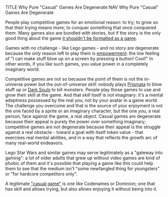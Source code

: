 TITLE Why Pure "Casual" Games Are Degenerate
NAV Why Pure "Casual" Games Are Degenerate

People play competitive games for an emotional reason: to try; to grow so that their trying means more; to conquer something that once conquered them. <!--This desire is if anything the polar opposite of degeneracy.--> Many games also are bundled with stories, but if the story is the only good thing about the game [it shouldn't be formatted as a game](ff13_interactive).

Games with no challenge - like Lego games - and no story are degenerate because the *only* reason left to play them is [empowerment](/protagonism/emotions): the low feeling of "I can make stuff blow up on a screen by pressing a button! Cool!" In other words, if you like such games, you value power in a completely imaginary world.

Competitive games are not so because the point of them is not the in-universe power but the out-of-universe *skill*: nobody plays [Prismata](/reviews/prismata) to blow stuff up or [Dark Souls](/reviews/dark_souls) to kill monsters. People play those games to use and grow their skill at the game. <!--experience the progression from failure through growth to success.--> And that *skill* itself is *not* imaginary: it's a mental adeptness possessed by the real you, not by your avatar in a game world. The challenge you overcome and that is the source of your enjoyment is not the one faced by a sprite or an imaginary character, but the one *you*, a real person, face against the game, a real object. Casual games are degenerate because their appeal is purely the power over something imaginary; competitive games are not degenerate because their appeal is the struggle against a real obstacle - toward a goal with itself token value - that exercises real mental abilities, and in a way that reflects the growth arc of many real-world endeavors.

Lego Star Wars and similar games may serve legitimately as a "gateway into gaming": a lot of older adults that grew up without video games are kind of phobic of them and it's possible that playing a game like this could help them to see that the medium isn't "some newfangled thing for youngsters" or "for hardcore competitors only".

A legitimate ["casual game"](roles) is one like Codenames or Dominion; one that has skill and allows trying, but also allows enjoying it without being into it.
<!--
Here's a way of looking at it: if you don't want to be challenged, then you don't want to play a game. Challenge is the only 
thing unique to games. If you're plyaing for the story, what you really want is to read a novel or watch a movie or something. 
It's totally valid to play a story game on the easiest difficulty because there's no way to separate the story from the game. 
But making a game specifically for that is wrong.
-->
<!--
</p><p>
Candy Crush is arguably not even a game because neither winning nor losing has any meaning. Winning just means you can keep 
wasting time and losing means it's time to pay money so you can continue wasting time.

Let me stick up for Spoons. Spoons may seem like an obvious include in what I'm criticizing. But when I played Spoons, it was 
all about the humor. It was hilarious to notice the spoons being taken and take one and watch everybody else waiting for them 
to notice it and then either the sudden explosion of hands reaching for a spoon or the last person's expression when they 
realized the game was over before they even noticed it starting.
-->
